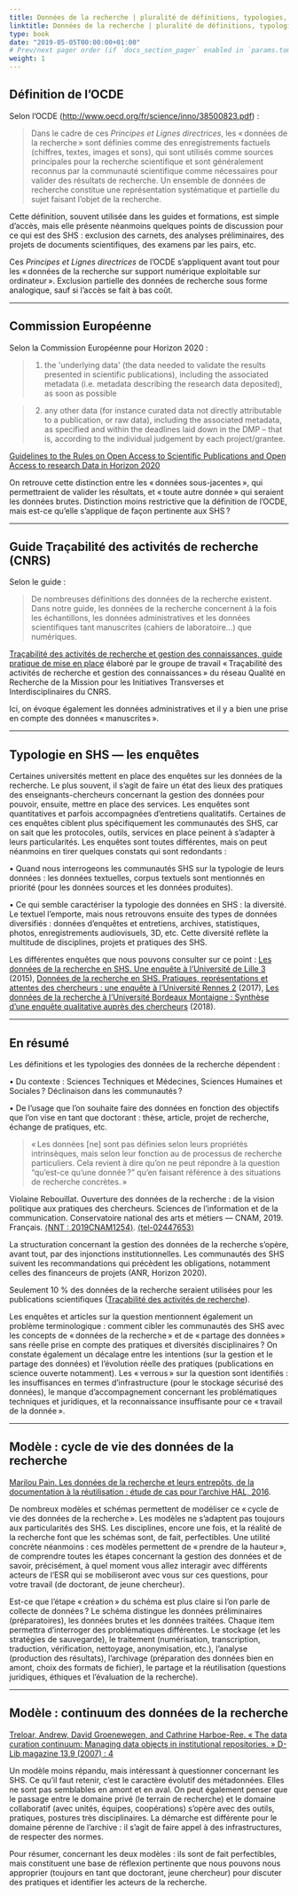 ```yaml
---
title: Données de la recherche | pluralité de définitions, typologies, usages
linktitle: Données de la recherche | pluralité de définitions, typologies, usages
type: book
date: "2019-05-05T00:00:00+01:00"
# Prev/next pager order (if `docs_section_pager` enabled in `params.toml`)
weight: 1
---
```

## Définition de l’OCDE

Selon l’OCDE (http://www.oecd.org/fr/science/inno/38500823.pdf) : 

> Dans le cadre de ces *Principes et Lignes directrices*, les « données de la recherche » sont définies comme des enregistrements factuels (chiffres, textes, images et sons), qui sont utilisés comme sources principales pour la recherche scientifique et sont généralement reconnus par la communauté scientifique comme nécessaires pour valider des résultats de recherche. Un ensemble de données de recherche constitue une représentation systématique et partielle du sujet faisant l’objet de la recherche.

Cette définition, souvent utilisée dans les guides et formations, est simple d’accès, mais elle présente néanmoins quelques points de discussion pour ce qui est des SHS : exclusion des carnets, des analyses préliminaires, des projets de documents scientifiques, des examens par les pairs, etc. 

Ces *Principes et Lignes directrices* de l’OCDE s’appliquent avant tout pour les « données de la recherche sur support numérique exploitable sur ordinateur ». Exclusion partielle des données de recherche sous forme analogique, sauf si l’accès se fait à bas coût.
***
## Commission Européenne

Selon la Commission Européenne pour Horizon 2020 :

> 1. the 'underlying data' (the data needed to validate the results presented in scientific publications), including the associated metadata (i.e. metadata describing the research data deposited), as soon as possible

> 2. any other data (for instance curated data not directly attributable to a publication, or raw data), including the associated metadata, as specified and within the deadlines laid down in the DMP – that is, according to the individual judgement by each project/grantee.

[Guidelines to the Rules on Open Access to Scientific Publications and Open Access to research Data in Horizon 2020](https://ec.europa.eu/research/participants/data/ref/h2020/grantsmanual/hi/oapilot/h2020-hi-oa-pilot-guide_en.pdf)

On retrouve cette distinction entre les « données sous-jacentes », qui permettraient de valider les résultats, et « toute autre donnée » qui seraient les données brutes. Distinction moins restrictive que la définition de l’OCDE, mais est-ce qu’elle s’applique de façon pertinente aux SHS ?
***
## Guide Traçabilité des activités de recherche (CNRS)

Selon le guide : 

> De nombreuses définitions des données de la recherche existent. Dans notre guide, les données de la recherche concernent à la fois les échantillons, les données administratives et les données scientifiques tant manuscrites (cahiers de laboratoire...) que numériques.

[Traçabilité des activités de recherche et gestion des connaissances, guide pratique de mise en place](http://qualite-en-recherche.cnrs.fr/spip.php?article315) élaboré par le groupe de travail « Traçabilité des activités de recherche et gestion des connaissances » du réseau Qualité en Recherche de la Mission pour les Initiatives Transverses et Interdisciplinaires du CNRS.

Ici, on évoque également les données administratives et il y a bien une prise en compte des données « manuscrites ».
***
## Typologie en SHS — les enquêtes

Certaines universités mettent en place des enquêtes sur les données de la recherche. Le plus souvent, il s’agit de faire un état des lieux des pratiques des enseignants-chercheurs concernant la gestion des données pour pouvoir, ensuite, mettre en place des services. Les enquêtes sont quantitatives et parfois accompagnées d’entretiens qualitatifs. Certaines de ces enquêtes ciblent plus spécifiquement les communautés des SHS, car on sait que les protocoles, outils, services en place peinent à s’adapter à leurs particularités. Les enquêtes sont toutes différentes, mais on peut néanmoins en tirer quelques constats qui sont redondants : 

•       Quand nous interrogeons les communautés SHS sur la typologie de leurs données : les données textuelles, corpus textuels sont mentionnés en priorité (pour les données sources et les données produites).

•       Ce qui semble caractériser la typologie des données en SHS : la diversité. Le textuel l’emporte, mais nous retrouvons ensuite des types de données diversifiés : données d’enquêtes et entretiens, archives, statistiques, photos, enregistrements audiovisuels, 3D, etc. Cette diversité reflète la multitude de disciplines, projets et pratiques des SHS.

Les différentes enquêtes que nous pouvons consulter sur ce point : [Les données de la recherche en SHS. Une enquête à l’Université de Lille 3](https://hal.archives-ouvertes.fr/hal-01198379) (2015), [Données de la recherche en SHS. Pratiques, représentations et attentes des chercheurs : une enquête à l’Université Rennes 2](https://hal.archives-ouvertes.fr/hal-01635186v2) (2017), [Les données de la recherche à l’Université Bordeaux Montaigne : Synthèse d’une enquête qualitative auprès des chercheurs](https://hal.archives-ouvertes.fr/hal-02020141) (2018).
***
## En résumé

Les définitions et les typologies des données de la recherche dépendent : 

•       Du contexte : Sciences Techniques et Médecines, Sciences Humaines et Sociales ? Déclinaison dans les communautés ? 

•       De l’usage que l’on souhaite faire des données en fonction des objectifs que l’on vise en tant que doctorant : thèse, article, projet de recherche, échange de pratiques, etc.

> « Les données [ne] sont pas définies selon leurs propriétés intrinsèques, mais selon leur fonction au de processus de recherche particuliers. Cela revient à dire qu’on ne peut répondre à la question “qu’est-ce qu’une donnée ?” qu’en faisant référence à des situations de recherche concrètes. »

Violaine Rebouillat. Ouverture des données de la recherche : de la vision politique aux pratiques des chercheurs. Sciences de l’information et de la communication. Conservatoire national des arts et métiers — CNAM, 2019. Français. [⟨NNT : 2019CNAM1254⟩](https://www.theses.fr/2019CNAM1254). [⟨tel-02447653⟩](https://tel.archives-ouvertes.fr/tel-02447653)

La structuration concernant la gestion des données de la recherche s’opère, avant tout, par des injonctions institutionnelles. Les communautés des SHS suivent les recommandations qui précèdent les obligations, notamment celles des financeurs de projets (ANR, Horizon 2020). 

Seulement 10 % des données de la recherche seraient utilisées pour les publications scientifiques ([Traçabilité des activités de recherche](http://qualite-en-recherche.cnrs.fr/spip.php?article315)).

Les enquêtes et articles sur la question mentionnent également un problème terminologique : comment cibler les communautés des SHS avec les concepts de « données de la recherche » et de « partage des données » sans réelle prise en compte des pratiques et diversités disciplinaires ? On constate également un décalage entre les intentions (sur la gestion et le partage des données) et l’évolution réelle des pratiques (publications en science ouverte notamment). Les « verrous » sur la question sont identifiés : les insuffisances en termes d’infrastructure (pour le stockage sécurisé des données), le manque d’accompagnement concernant les problématiques techniques et juridiques, et la reconnaissance insuffisante pour ce « travail de la donnée ». 
***
## Modèle : cycle de vie des données de la recherche

[Marilou Pain. Les données de la recherche et leurs entrepôts, de la documentation à la réutilisation : étude de cas pour l’archive HAL, 2016](https://memsic.ccsd.cnrs.fr/mem_01374509).

De nombreux modèles et schémas permettent de modéliser ce « cycle de vie des données de la recherche ». Les modèles ne s’adaptent pas toujours aux particularités des SHS. Les disciplines, encore une fois, et la réalité de la recherche font que les schémas sont, de fait, perfectibles. Une utilité concrète néanmoins : ces modèles permettent de « prendre de la hauteur », de comprendre toutes les étapes concernant la gestion des données et de savoir, précisément, à quel moment vous allez interagir avec différents acteurs de l’ESR qui se mobiliseront avec vous sur ces questions, pour votre travail (de doctorant, de jeune chercheur).

Est-ce que l’étape « création » du schéma est plus claire si l’on parle de collecte de données ? Le schéma distingue les données préliminaires (préparatoires), les données brutes et les données traitées. Chaque item permettra d’interroger des problématiques différentes. Le stockage (et les stratégies de sauvegarde), le traitement (numérisation, transcription, traduction, vérification, nettoyage, anonymisation, etc.), l’analyse (production des résultats), l’archivage (préparation des données bien en amont, choix des formats de fichier), le partage et la réutilisation (questions juridiques, éthiques et l’évaluation de la recherche).
***
## Modèle : continuum des données de la recherche

[Treloar, Andrew, David Groenewegen, and Cathrine Harboe-Ree. « The data curation continuum: ](http://www.dlib.org/dlib/september07/treloar/09treloar.html)[Managing](http://www.dlib.org/dlib/september07/treloar/09treloar.html)[ data ](http://www.dlib.org/dlib/september07/treloar/09treloar.html)[objects](http://www.dlib.org/dlib/september07/treloar/09treloar.html)[ in ](http://www.dlib.org/dlib/september07/treloar/09treloar.html)[institutional](http://www.dlib.org/dlib/september07/treloar/09treloar.html)[ repositories. » D-Lib magazine 13,9 (2007) : 4](http://www.dlib.org/dlib/september07/treloar/09treloar.html)

 Un modèle moins répandu, mais intéressant à questionner concernant les SHS. Ce qu’il faut retenir, c’est le caractère évolutif des métadonnées. Elles ne sont pas semblables en amont et en aval. On peut également penser que le passage entre le domaine privé (le terrain de recherche) et le domaine collaboratif (avec unités, équipes, coopérations) s’opère avec des outils, pratiques, postures très disciplinaires. La démarche est différente pour le domaine pérenne de l’archive : il s’agit de faire appel à des infrastructures, de respecter des normes.

Pour résumer, concernant les deux modèles : ils sont de fait perfectibles, mais constituent une base de réflexion pertinente que nous pouvons nous approprier (toujours en tant que doctorant, jeune chercheur) pour discuter des pratiques et identifier les acteurs de la recherche.



 



 
